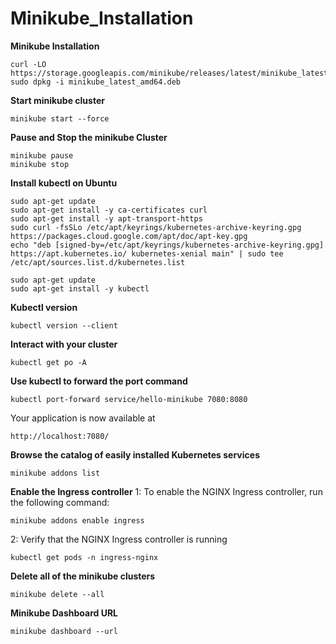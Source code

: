 # Minikube_Installation



**Minikube Installation**
```
curl -LO https://storage.googleapis.com/minikube/releases/latest/minikube_latest_amd64.deb
sudo dpkg -i minikube_latest_amd64.deb
```
**Start minikube cluster**
```
minikube start --force
```
**Pause and Stop the minikube Cluster**
```
minikube pause
minikube stop
```
**Install kubectl on Ubuntu**
```
sudo apt-get update
sudo apt-get install -y ca-certificates curl
sudo apt-get install -y apt-transport-https
sudo curl -fsSLo /etc/apt/keyrings/kubernetes-archive-keyring.gpg https://packages.cloud.google.com/apt/doc/apt-key.gpg
echo "deb [signed-by=/etc/apt/keyrings/kubernetes-archive-keyring.gpg] https://apt.kubernetes.io/ kubernetes-xenial main" | sudo tee /etc/apt/sources.list.d/kubernetes.list
```
```
sudo apt-get update
sudo apt-get install -y kubectl
```
**Kubectl version**
```
kubectl version --client
```
**Interact with your cluster**
```
kubectl get po -A
```
**Use kubectl to forward the port command**
```
kubectl port-forward service/hello-minikube 7080:8080
```
Your application is now available at 
```
http://localhost:7080/
```
**Browse the catalog of easily installed Kubernetes services**
```
minikube addons list
```
**Enable the Ingress controller**
1: To enable the NGINX Ingress controller, run the following command:
```
minikube addons enable ingress
```
2: Verify that the NGINX Ingress controller is running
```
kubectl get pods -n ingress-nginx
```
**Delete all of the minikube clusters**
```
minikube delete --all
```
**Minikube Dashboard URL**
```
minikube dashboard --url
```
